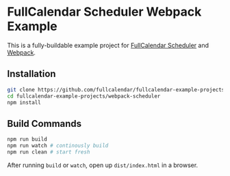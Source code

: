 
# FullCalendar Scheduler Webpack Example

This is a fully-buildable example project for [FullCalendar Scheduler] and [Webpack].


## Installation

```bash
git clone https://github.com/fullcalendar/fullcalendar-example-projects.git
cd fullcalendar-example-projects/webpack-scheduler
npm install
```

## Build Commands

```bash
npm run build
npm run watch # continously build
npm run clean # start fresh
```

After running `build` or `watch`, open up `dist/index.html` in a browser.


[FullCalendar Scheduler]: https://fullcalendar.io/pricing
[Webpack]: https://webpack.js.org/
